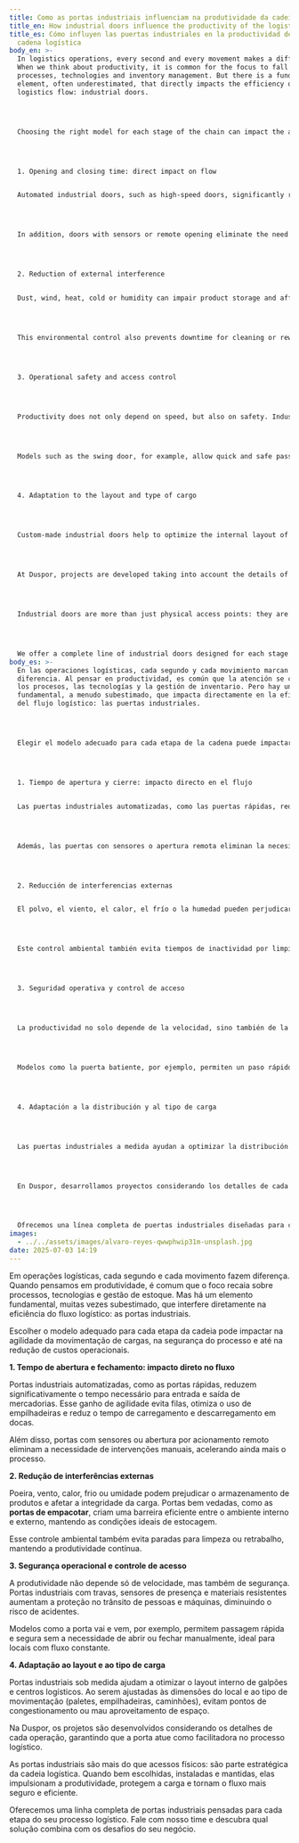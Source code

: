 ```yaml
---
title: Como as portas industriais influenciam na produtividade da cadeia logística
title_en: How industrial doors influence the productivity of the logistics chain
title_es: Cómo influyen las puertas industriales en la productividad de la
  cadena logística
body_en: >-
  In logistics operations, every second and every movement makes a difference.
  When we think about productivity, it is common for the focus to fall on
  processes, technologies and inventory management. But there is a fundamental
  element, often underestimated, that directly impacts the efficiency of the
  logistics flow: industrial doors.




  Choosing the right model for each stage of the chain can impact the agility of cargo movement, process safety and even reduce operating costs.




  1. Opening and closing time: direct impact on flow


  Automated industrial doors, such as high-speed doors, significantly reduce the time required for goods to enter and exit. This gain in agility avoids queues, optimizes the use of forklifts and reduces loading and unloading time at docks.




  In addition, doors with sensors or remote opening eliminate the need for manual interventions, speeding up the process even further.




  2. Reduction of external interference


  Dust, wind, heat, cold or humidity can impair product storage and affect the integrity of the cargo. Well-sealed doors, such as packaging doors, create an efficient barrier between the internal and external environments, maintaining ideal storage conditions.




  This environmental control also prevents downtime for cleaning or rework, maintaining continuous productivity.




  3. Operational safety and access control




  Productivity does not only depend on speed, but also on safety. Industrial doors with locks, presence sensors and resistant materials increase protection in the movement of people and machines, reducing the risk of accidents.




  Models such as the swing door, for example, allow quick and safe passage without the need to open or close manually, ideal for places with constant flow.




  4. Adaptation to the layout and type of cargo




  Custom-made industrial doors help to optimize the internal layout of warehouses and logistics centers. When adjusted to the dimensions of the location and the type of movement (pallets, forklifts, trucks), they avoid congestion points or poor use of space.




  At Duspor, projects are developed taking into account the details of each operation, ensuring that the door acts as a facilitator in the logistics process.




  Industrial doors are more than just physical access points: they are a strategic part of the logistics chain. When well chosen, installed and maintained, they boost productivity, protect cargo and make the flow safer and more efficient.




  We offer a complete line of industrial doors designed for each stage of your logistics process. Talk to our team and find out which solution best suits your business challenges.
body_es: >-
  En las operaciones logísticas, cada segundo y cada movimiento marcan la
  diferencia. Al pensar en productividad, es común que la atención se centre en
  los procesos, las tecnologías y la gestión de inventario. Pero hay un elemento
  fundamental, a menudo subestimado, que impacta directamente en la eficiencia
  del flujo logístico: las puertas industriales.




  Elegir el modelo adecuado para cada etapa de la cadena puede impactar la agilidad del movimiento de carga, la seguridad del proceso e incluso reducir los costos operativos.




  1. Tiempo de apertura y cierre: impacto directo en el flujo


  Las puertas industriales automatizadas, como las puertas rápidas, reducen significativamente el tiempo de entrada y salida de mercancías. Esta mayor agilidad evita colas, optimiza el uso de montacargas y reduce el tiempo de carga y descarga en los muelles.




  Además, las puertas con sensores o apertura remota eliminan la necesidad de intervenciones manuales, agilizando aún más el proceso.




  2. Reducción de interferencias externas


  El polvo, el viento, el calor, el frío o la humedad pueden perjudicar el almacenamiento del producto y afectar la integridad de la carga. Las puertas bien selladas, como las de embalaje, crean una barrera eficaz entre el entorno interno y externo, manteniendo las condiciones ideales de almacenamiento.




  Este control ambiental también evita tiempos de inactividad por limpieza o retrabajo, manteniendo así una productividad continua.




  3. Seguridad operativa y control de acceso




  La productividad no solo depende de la velocidad, sino también de la seguridad. Las puertas industriales con cerraduras, sensores de presencia y materiales resistentes aumentan la protección en el movimiento de personas y máquinas, reduciendo el riesgo de accidentes.




  Modelos como la puerta batiente, por ejemplo, permiten un paso rápido y seguro sin necesidad de abrir o cerrar manualmente, ideal para lugares con flujo constante.




  4. Adaptación a la distribución y al tipo de carga




  Las puertas industriales a medida ayudan a optimizar la distribución interna de almacenes y centros logísticos. Al ajustarse a las dimensiones de la ubicación y al tipo de movimiento (palés, carretillas elevadoras, camiones), evitan puntos de congestión o el mal uso del espacio.




  En Duspor, desarrollamos proyectos considerando los detalles de cada operación, garantizando que la puerta actúe como un facilitador en el proceso logístico. Las puertas industriales son más que simples puntos de acceso físicos: son una parte estratégica de la cadena logística. Bien elegidas, instaladas y con el debido mantenimiento, impulsan la productividad, protegen la carga y hacen que el flujo sea más seguro y eficiente.




  Ofrecemos una línea completa de puertas industriales diseñadas para cada etapa de su proceso logístico. Hable con nuestro equipo y descubra la solución que mejor se adapta a los retos de su negocio.
images:
  - ../../assets/images/alvaro-reyes-qwwphwip31m-unsplash.jpg
date: 2025-07-03 14:19
---
```

Em operações logísticas, cada segundo e cada movimento fazem diferença. Quando pensamos em produtividade, é comum que o foco recaia sobre processos, tecnologias e gestão de estoque. Mas há um elemento fundamental, muitas vezes subestimado, que interfere diretamente na eficiência do fluxo logístico: as portas industriais.

Escolher o modelo adequado para cada etapa da cadeia pode impactar na agilidade da movimentação de cargas, na segurança do processo e até na redução de custos operacionais.

**1. Tempo de abertura e fechamento: impacto direto no fluxo**

Portas industriais automatizadas, como as portas rápidas, reduzem significativamente o tempo necessário para entrada e saída de mercadorias. Esse ganho de agilidade evita filas, otimiza o uso de empilhadeiras e reduz o tempo de carregamento e descarregamento em docas.

Além disso, portas com sensores ou abertura por acionamento remoto eliminam a necessidade de intervenções manuais, acelerando ainda mais o processo.

**2. Redução de interferências externas**

Poeira, vento, calor, frio ou umidade podem prejudicar o armazenamento de produtos e afetar a integridade da carga. Portas bem vedadas, como as **portas de empacotar**, criam uma barreira eficiente entre o ambiente interno e externo, mantendo as condições ideais de estocagem.

Esse controle ambiental também evita paradas para limpeza ou retrabalho, mantendo a produtividade contínua.

**3. Segurança operacional e controle de acesso**

A produtividade não depende só de velocidade, mas também de segurança. Portas industriais com travas, sensores de presença e materiais resistentes aumentam a proteção no trânsito de pessoas e máquinas, diminuindo o risco de acidentes.

Modelos como a porta vai e vem, por exemplo, permitem passagem rápida e segura sem a necessidade de abrir ou fechar manualmente, ideal para locais com fluxo constante.

**4. Adaptação ao layout e ao tipo de carga**

Portas industriais sob medida ajudam a otimizar o layout interno de galpões e centros logísticos. Ao serem ajustadas às dimensões do local e ao tipo de movimentação (paletes, empilhadeiras, caminhões), evitam pontos de congestionamento ou mau aproveitamento de espaço.

Na Duspor, os projetos são desenvolvidos considerando os detalhes de cada operação, garantindo que a porta atue como facilitadora no processo logístico.

As portas industriais são mais do que acessos físicos: são parte estratégica da cadeia logística. Quando bem escolhidas, instaladas e mantidas, elas impulsionam a produtividade, protegem a carga e tornam o fluxo mais seguro e eficiente.

Oferecemos uma linha completa de portas industriais pensadas para cada etapa do seu processo logístico. Fale com nosso time e descubra qual solução combina com os desafios do seu negócio.
